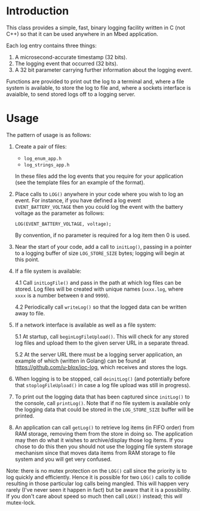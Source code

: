 Introduction
============
This class provides a simple, fast, binary logging facility written in C (not C++) so that it can be used anywhere in an Mbed application.

Each log entry contains three things:

1.  A microsecond-accurate timestamp (32 bits).
2.  The logging event that occurred (32 bits).
3.  A 32 bit parameter carrying further information about the logging event.

Functions are provided to print out the log to a terminal and, where a file system is available, to store the log to file and, where a sockets interface is avaialble, to send stored logs off to a logging server.

Usage
=====
The pattern of usage is as follows:

1. Create a pair of files:

   - `log_enum_app.h`
   - `log_strings_app.h`

   In these files add the log events that you require for your application (see the
   template files for an example of the format).

2. Place calls to `LOG()` anywhere in your code where you wish to log an event.
   For instance, if you have defined a log event `EVENT_BATTERY_VOLTAGE` then
   you could log the event with the battery voltage as the parameter as follows: 

   `LOG(EVENT_BATTERY_VOLTAGE, voltage);`

   By convention, if no parameter is required for a log item then 0 is used.

3. Near the start of your code, add a call to `initLog()`, passing in a pointer to a
   logging buffer of size `LOG_STORE_SIZE` bytes; logging will begin at this point.

4. If a file system is available:

   4.1 Call `initLogFile()` and pass in the path at which log files can be stored.
       Log files will be created with unique names (`xxxx.log`, where `xxxx` is a number
       between `0` and `9999`).

   4.2 Periodically call `writeLog()` so that the logged data can be written away to file.

5. If a network interface is available as well as a file system:

   5.1 At startup, call `beginLogFileUpload()`.  This will check for any stored log
       files and upload them to the given server URL in a separate thread.

   5.2 At the server URL there must be a logging server application, an example of which
       (written in Golang) can be found at https://github.com/u-blox/ioc-log, which
       receives and stores the logs.

6. When logging is to be stopped, call `deinitLog()` (and potentially before that
   `stoplogFileUpload()` in case a log file upload was still in progress).

7. To print out the logging data that has been captured since `initLog()` to the console,
   call `printLog()`. Note that if no file system is available only the logging data
   that could be stored in the `LOG_STORE_SIZE` buffer will be printed.
   
8. An application can call `getLog()` to retrieve log items (in FIFO order) from RAM storage,
   removing them from the store in doing so.  The application may then do what it wishes
   to archive/display those log items. If you chose to do this then you should not use the
   logging file system storage mechanism since that moves data items from RAM storage to file
   system and you will get very confused.

Note: there is no mutex protection on the `LOG()` call since the priority is to log quickly and efficiently.  Hence it is possible for two `LOG()` calls to collide resulting in those particular log calls being mangled.  This will happen very rarely (I've never seen it happen in fact) but be aware that it is a possibility.  If you don't care about speed so much then call `LOGX()` instead; this _will_ mutex-lock.
